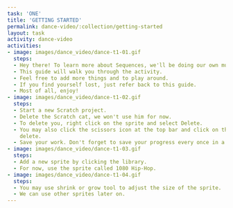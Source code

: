 ```yaml
---
task: 'ONE'
title: 'GETTING STARTED'
permalink: dance-video/:collection/getting-started
layout: task
activity: dance-video
activities:
- image: images/dance_video/dance-t1-01.gif
  steps:
  - Hey there! To learn more about Sequences, we'll be doing our own music video!
  - This guide will walk you through the activity.
  - Feel free to add more things and to play around.
  - If you find yourself lost, just refer back to this guide.
  - Most of all, enjoy!
- image: images/dance_video/dance-t1-02.gif
  steps:
  - Start a new Scratch project.
  - Delete the Scratch cat, we won't use him for now.
  - To delete you, right click on the sprite and select Delete.
  - You may also click the scissors icon at the top bar and click on the sprite to
    delete.
  - Save your work. Don't forget to save your progress every once in a while.
- image: images/dance_video/dance-t1-03.gif
  steps:
  - Add a new sprite by clicking the library.
  - For now, use the sprite called 1080 Hip-Hop.
- image: images/dance_video/dance-t1-04.gif
  steps:
  - You may use shrink or grow tool to adjust the size of the sprite.
  - We can use other sprites later on.
---
```

